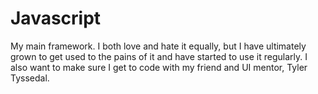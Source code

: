 # Javascript

My main framework. I both love and hate it equally, but I have ultimately grown to get used to the
pains of it and have started to use it regularly. I also want to make sure I get to code with my
friend and UI mentor, Tyler Tyssedal.
